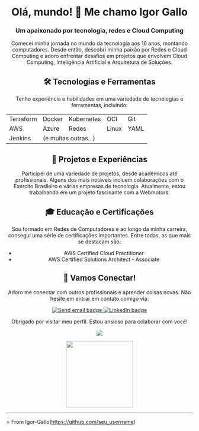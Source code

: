 <h1 align="center">Olá, mundo! 👋 Me chamo Igor Gallo </h1>
<h3 align="center">Um apaixonado por tecnologia, redes e Cloud Computing</h3>


<p align="center">
  Comecei minha jornada no mundo da tecnologia aos 16 anos, montando computadores. Desde então, descobri minha paixão por Redes e Cloud Computing e adoro enfrentar desafios em projetos que envolvem Cloud Computing, Inteligência Artificial e Arquitetura de Soluções.
</p>

<h2 align="center">🛠️ Tecnologias e Ferramentas</h2>

<p align="center">
  Tenho experiência e habilidades em uma variedade de tecnologias e ferramentas, incluindo:
</p>

<table align="center">
<tr>
  <td>Terraform</td>
  <td>Docker</td>
  <td>Kubernetes</td>
  <td>OCI</td>
  <td>Git</td>
</tr>
<tr>
  <td>AWS</td>
  <td>Azure</td>
  <td>Redes</td>
  <td>Linux</td>
  <td>YAML</td>
</tr>
<tr>
  <td>Jenkins</td>
  <td colspan="4">(e muitas outras...)</td>
</tr>
</table>

<h2 align="center">🚀 Projetos e Experiências</h2>

<p align="center">
  Participei de uma variedade de projetos, desde acadêmicos até profissionais. Alguns dos mais notáveis incluem colaborações com o Exército Brasileiro e várias empresas de tecnologia. Atualmente, estou trabalhando em um projeto fascinante com a Webmotors.
</p>

<h2 align="center">🎓 Educação e Certificações</h2>

<p align="center">
 Sou formado em Redes de Computadores e ao longo da minha carreira, consegui uma série de certificações importantes. Entre todas, as que mais se destacam são:
</p>

<ul align="center">
  <li>AWS Certified Cloud Practitioner</li>
  <li>AWS Certified Solutions Architect - Associate</li>
</ul>

<h2 align="center">🤝 Vamos Conectar!</h2>

<p align="center">
  Adoro me conectar com outros profissionais e aprender coisas novas. Não hesite em entrar em contato comigo via:
</p>

<p align="center">
  <a href="mailto:igorgallo17@gmail.com">
    <img src="https://img.shields.io/badge/send%20me%20a%20email-silver?style=for-the-badge&logo=gmail&link=mailto:igorgallo17@gmail.com" alt="Send email badge" />
  </a>
  <a href="https://www.linkedin.com/in/igor-gallo-de-almeida/">
    <img src="https://img.shields.io/badge/linkedin-%230077B5.svg?&style=for-the-badge&logo=linkedin&logoColor=white" alt="LinkedIn badge" />
  </a>
</p>


<p align="center">
  Obrigado por visitar meu perfil. Estou ansioso para colaborar com você!
</p>

<p align="center">
  <img src="https://github-readme-stats.vercel.app/api?username=Igor-Gallo&show_icons=true&theme=tokyonight" />
</p>

<p align="center">
  <img height="180em" src="https://github-readme-stats.vercel.app/api/top-langs/?username=kaueSilva1&layout=compact&langs_count=7&theme=dark"/>
</p>

---

⭐️ From Igor-Gallo(https://github.com/seu_username)

